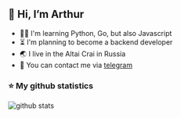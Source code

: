 ## 👋 Hi, I’m Arthur
- 🐱‍👤 I'm learning Python, Go, but also Javascript
- ⏳ I'm planning to become a backend developer
- 🌏 I live in the Altai Crai in Russia
- 💬 You can contact me via [telegram](https://t.me/submitbutton)

### ⭐ My github statistics
![github stats](https://github-readme-stats.vercel.app/api?username=TheArtur128&hide_border=true&show_icons=true&hide_title=true)
